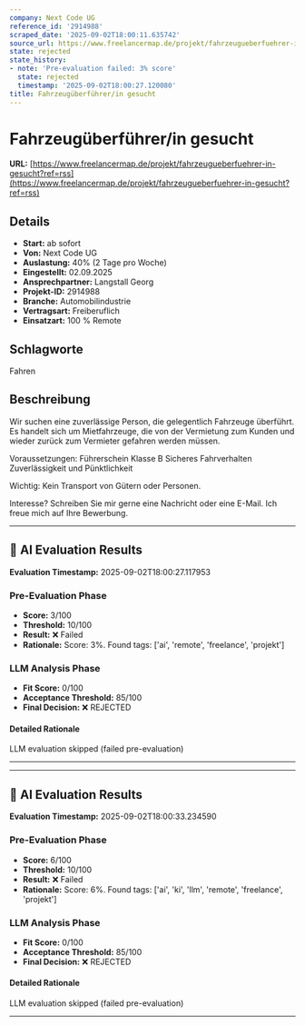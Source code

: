 ```yaml
---
company: Next Code UG
reference_id: '2914988'
scraped_date: '2025-09-02T18:00:11.635742'
source_url: https://www.freelancermap.de/projekt/fahrzeugueberfuehrer-in-gesucht?ref=rss
state: rejected
state_history:
- note: 'Pre-evaluation failed: 3% score'
  state: rejected
  timestamp: '2025-09-02T18:00:27.120080'
title: Fahrzeugüberführer/in gesucht
---
```



# Fahrzeugüberführer/in gesucht
**URL:** [https://www.freelancermap.de/projekt/fahrzeugueberfuehrer-in-gesucht?ref=rss](https://www.freelancermap.de/projekt/fahrzeugueberfuehrer-in-gesucht?ref=rss)
## Details
- **Start:** ab sofort
- **Von:** Next Code UG
- **Auslastung:** 40% (2 Tage pro Woche)
- **Eingestellt:** 02.09.2025
- **Ansprechpartner:** Langstall Georg
- **Projekt-ID:** 2914988
- **Branche:** Automobilindustrie
- **Vertragsart:** Freiberuflich
- **Einsatzart:** 100
                                                % Remote

## Schlagworte
Fahren

## Beschreibung
Wir suchen eine zuverlässige Person, die gelegentlich Fahrzeuge überführt. Es handelt sich um Mietfahrzeuge, die von der Vermietung zum Kunden und wieder zurück zum Vermieter gefahren werden müssen.

Voraussetzungen:
Führerschein Klasse B
Sicheres Fahrverhalten
Zuverlässigkeit und Pünktlichkeit

Wichtig: Kein Transport von Gütern oder Personen.

Interesse? Schreiben Sie mir gerne eine Nachricht oder eine E-Mail.
Ich freue mich auf Ihre Bewerbung.

---

## 🤖 AI Evaluation Results

**Evaluation Timestamp:** 2025-09-02T18:00:27.117953

### Pre-Evaluation Phase
- **Score:** 3/100
- **Threshold:** 10/100
- **Result:** ❌ Failed
- **Rationale:** Score: 3%. Found tags: ['ai', 'remote', 'freelance', 'projekt']

### LLM Analysis Phase
- **Fit Score:** 0/100
- **Acceptance Threshold:** 85/100
- **Final Decision:** ❌ REJECTED

#### Detailed Rationale
LLM evaluation skipped (failed pre-evaluation)

---


---

## 🤖 AI Evaluation Results

**Evaluation Timestamp:** 2025-09-02T18:00:33.234590

### Pre-Evaluation Phase
- **Score:** 6/100
- **Threshold:** 10/100
- **Result:** ❌ Failed
- **Rationale:** Score: 6%. Found tags: ['ai', 'ki', 'llm', 'remote', 'freelance', 'projekt']

### LLM Analysis Phase
- **Fit Score:** 0/100
- **Acceptance Threshold:** 85/100
- **Final Decision:** ❌ REJECTED

#### Detailed Rationale
LLM evaluation skipped (failed pre-evaluation)

---

